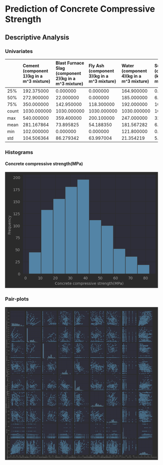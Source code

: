 # Prediction of Concrete Compressive Strength

## Descriptive Analysis

### Univariates

|       | Cement \(component 1\)\(kg in a m^3 mixture\) | Blast Furnace Slag \(component 2\)\(kg in a m^3 mixture\) | Fly Ash \(component 3\)\(kg in a m^3 mixture\) | Water  \(component 4\)\(kg in a m^3 mixture\) | Superplasticizer \(component 5\)\(kg in a m^3 mixture\) | Coarse Aggregate  \(component 6\)\(kg in a m^3 mixture\) | Fine Aggregate \(component 7\)\(kg in a m^3 mixture\) | Age \(day\) | Concrete compressive strength\(MPa, megapascals\) |
|:------|:----------------------------------------------|:----------------------------------------------------------|:-----------------------------------------------|:----------------------------------------------|:--------------------------------------------------------|:---------------------------------------------------------|:------------------------------------------------------|:------------|:--------------------------------------------------|
| 25%   | 192.375000                                    | 0.000000                                                  | 0.000000                                       | 164.900000                                    | 0.000000                                                | 932.000000                                               | 730.950000                                            | 7.000000    | 23.710000                                         |
| 50%   | 272.900000                                    | 22.000000                                                 | 0.000000                                       | 185.000000                                    | 6.400000                                                | 968.000000                                               | 779.500000                                            | 28.000000   | 34.445000                                         |
| 75%   | 350.000000                                    | 142.950000                                                | 118.300000                                     | 192.000000                                    | 10.200000                                               | 1029.400000                                              | 824.000000                                            | 56.000000   | 46.135000                                         |
| count | 1030.000000                                   | 1030.000000                                               | 1030.000000                                    | 1030.000000                                   | 1030.000000                                             | 1030.000000                                              | 1030.000000                                           | 1030.000000 | 1030.000000                                       |
| max   | 540.000000                                    | 359.400000                                                | 200.100000                                     | 247.000000                                    | 32.200000                                               | 1145.000000                                              | 992.600000                                            | 365.000000  | 82.600000                                         |
| mean  | 281.167864                                    | 73.895825                                                 | 54.188350                                      | 181.567282                                    | 6.204660                                                | 972.918932                                               | 773.580485                                            | 45.662136   | 35.817961                                         |
| min   | 102.000000                                    | 0.000000                                                  | 0.000000                                       | 121.800000                                    | 0.000000                                                | 801.000000                                               | 594.000000                                            | 1.000000    | 2.330000                                          |
| std   | 104.506364                                    | 86.279342                                                 | 63.997004                                      | 21.354219                                     | 5.973841                                                | 77.753954                                                | 80.175980                                             | 63.169912   | 16.705742                                         |


### Histograms

#### Concrete compressive strength\(MPa\)
![img_2.png](images/img_2.png)



### Pair-plots
![img.png](img.png)


